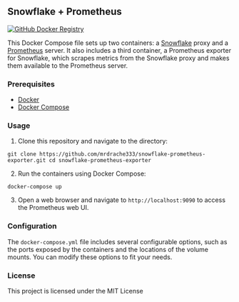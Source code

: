 Snowflake + Prometheus
----------------------
[![GitHub Docker Registry](https://github.com/MrDrache333/snowflake-prometheus-exporter/actions/workflows/build.yml/badge.svg)](https://github.com/MrDrache333/snowflake-prometheus-exporter/actions/workflows/build.yml)

This Docker Compose file sets up two containers: a [Snowflake](https://www.torproject.org/projects/snowflake.html.en)
proxy and a [Prometheus](https://prometheus.io/) server. It also includes a third container, a Prometheus exporter for
Snowflake, which scrapes metrics from the Snowflake proxy and makes them available to the Prometheus server.

### Prerequisites

* [Docker](https://www.docker.com/)
* [Docker Compose](https://docs.docker.com/compose/)

### Usage

1. Clone this repository and navigate to the directory:

```
git clone https://github.com/mrdrache333/snowflake-prometheus-exporter.git cd snowflake-prometheus-exporter
```

2. Run the containers using Docker Compose:

```
docker-compose up
```

3. Open a web browser and navigate to `http://localhost:9090` to access the Prometheus web UI.

### Configuration

The `docker-compose.yml` file includes several configurable options, such as the ports exposed by the containers and the
locations of the volume mounts. You can modify these options to fit your needs.

### License

This project is licensed under the MIT License
